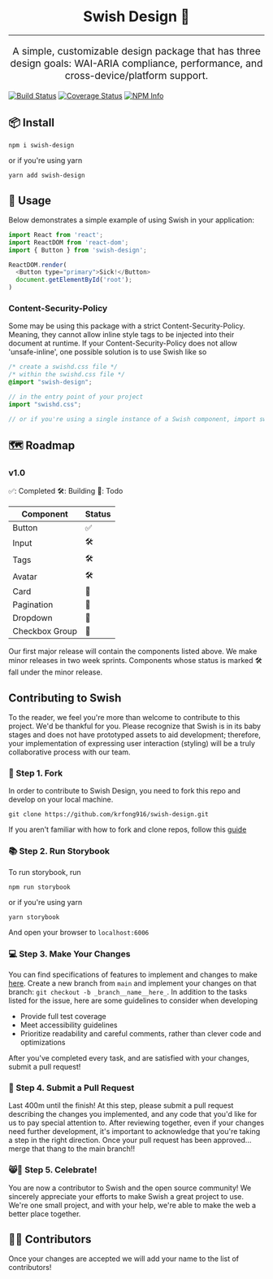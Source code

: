 <h1 align="center">
  Swish Design 🏀
</h1>
<hr />
<p align="center" style="font-size: 1.2rem;">A simple, customizable design package that has three design goals: WAI-ARIA compliance, performance, and cross-device/platform support.</p>

[![Build Status][build-badge]][build]
[![Coverage Status][coverage-badge]][coverage]
[![NPM Info][npm-info-badge]][npm-info]


## 📦 Install

```
npm i swish-design
```

or if you're using yarn

```
yarn add swish-design
```

## 🔨 Usage

Below demonstrates a simple example of using Swish in your application:

```js
import React from 'react';
import ReactDOM from 'react-dom';
import { Button } from 'swish-design';

ReactDOM.render(
  <Button type="primary">Sick!</Button>
  document.getElementById('root');
)
```

### Content-Security-Policy

Some may be using this package with a strict Content-Security-Policy. Meaning, they cannot allow inline style tags to be injected into their document at runtime.
If your Content-Security-Policy does not allow 'unsafe-inline', one possible solution is to use Swish like so

```css
/* create a swishd.css file */
/* within the swishd.css file */
@import "swish-design";
```

```js
// in the entry point of your project
import "swishd.css";

// or if you're using a single instance of a Swish component, import swishd.css within that file
```

## 🗺 Roadmap

### v1.0

✅: Completed
🛠️: Building
📘: Todo

| Component      | Status |
| -------------- | ------ |
| Button         | ✅     |
| Input          | 🛠️     |
| Tags           | 🛠️     |
| Avatar         | 🛠️     |
| Card           | 📘     |
| Pagination     | 📘     |
| Dropdown       | 📘     |
| Checkbox Group | 📘     |

Our first major release will contain the components listed above. We make minor releases in two week sprints. Components whose status is marked 🛠️ fall under the minor release.

## Contributing to Swish

To the reader, we feel you're more than welcome to contribute to this project. We'd be thankful for you. Please recognize that Swish is in its baby stages and does not have prototyped assets to aid development; therefore, your implementation of expressing user interaction (styling) will be a truly collaborative process with our team.

### 🍴 Step 1. Fork

In order to contribute to Swish Design, you need to fork this repo and develop on your local machine.

```
git clone https://github.com/krfong916/swish-design.git
```

If you aren't familiar with how to fork and clone repos, follow this [guide](https://help.github.com/en/github/getting-started-with-github/fork-a-repo)

### 📚 Step 2. Run Storybook

To run storybook, run

```
npm run storybook
```

or if you're using yarn

```
yarn storybook
```

And open your browser to `localhost:6006`

### 💻 Step 3. Make Your Changes

You can find specifications of features to implement and changes to make [here](https://github.com/krfong916/swish-design/issues). Create a new branch from `main` and implement your changes on that branch: `git checkout -b _branch__name__here_`.
In addition to the tasks listed for the issue, here are some guidelines to consider when developing

- Provide full test coverage
- Meet accessibility guidelines
- Prioritize readability and careful comments, rather than clever code and optimizations

After you've completed every task, and are satisfied with your changes, submit a pull request!

### 📄 Step 4. Submit a Pull Request

Last 400m until the finish! At this step, please submit a pull request describing the changes you implemented, and any code that you'd like for us to pay special attention to. After reviewing together, even if your changes need further development, it's important to acknowledge that you're taking a step in the right direction. Once your pull request has been approved... merge that thang to the main branch!!

### 😸🍾 Step 5. Celebrate!

You are now a contributor to Swish and the open source community! We sincerely appreciate your efforts to make Swish a great project to use. We're one small project, and with your help, we're able to make the web a better place together.

## 🎉👏 Contributors

Once your changes are accepted we will add your name to the list of contributors!

[build-badge]: https://travis-ci.com/krfong916/swish-design.svg?branch=main
[build]: https://travis-ci.com/krfong916/swish-design
[coverage-badge]: https://coveralls.io/repos/github/krfong916/swish-components/badge.svg?branch=main
[coverage]: https://coveralls.io/github/krfong916/swish-design?branch=main
[npm-info-badge]: https://badge.fury.io/js/swish-design.svg 
[npm-info]: https://badge.fury.io/js/swish-design
[hit-count-badge]: http://hits.dwyl.com/krfong916/swish-design.svg
[hit-count]: http://hits.dwyl.com/krfong916/swish-design
